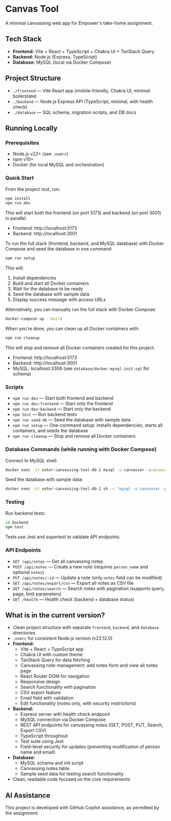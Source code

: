 # Canvas Tool

A minimal canvassing web app for Empower's take-home assignment.

## Tech Stack
- **Frontend:** Vite + React + TypeScript + Chakra UI + TanStack Query
- **Backend:** Node.js (Express, TypeScript)
- **Database:** MySQL (local via Docker Compose)

## Project Structure
- `./frontend` — Vite React app (mobile-friendly, Chakra UI, minimal boilerplate)
- `./backend` — Node.js Express API (TypeScript, minimal, with health check)
- `./database` — SQL schema, migration scripts, and DB docs

## Running Locally

### Prerequisites
- Node.js v22+ (see `.nvmrc`)
- npm v10+
- Docker (for local MySQL and orchestration)

### Quick Start
From the project root, run:

```bash
npm install
npm run dev
```

This will start both the frontend (on port 5173) and backend (on port 3001) in parallel.

- Frontend: http://localhost:5173
- Backend: http://localhost:3001

To run the full stack (frontend, backend, and MySQL database) with Docker Compose and seed the database in one command:

```bash
npm run setup
```

This will:
1. Install dependencies
2. Build and start all Docker containers
3. Wait for the database to be ready
4. Seed the database with sample data
5. Display success message with access URLs

Alternatively, you can manually run the full stack with Docker Compose:

```bash
docker-compose up --build
```

When you're done, you can clean up all Docker containers with:

```bash
npm run cleanup
```

This will stop and remove all Docker containers created for this project.

- Frontend: http://localhost:5173
- Backend: http://localhost:3001
- MySQL: localhost:3306 (see `database/docker-mysql-init.sql` for schema)

### Scripts
- `npm run dev` — Start both frontend and backend
- `npm run dev:frontend` — Start only the frontend
- `npm run dev:backend` — Start only the backend
- `npm test` — Run backend tests
- `npm run seed-db` — Seed the database with sample data
- `npm run setup` — One-command setup: installs dependencies, starts all containers, and seeds the database
- `npm run cleanup` — Stop and remove all Docker containers

### Database Commands (while running with Docker Compose)

Connect to MySQL shell:
```bash
docker exec -it voter-canvassing-tool-db-1 mysql -u canvasser -pcanvasserpass canvassing
```

Seed the database with sample data:
```bash
docker exec -it voter-canvassing-tool-db-1 sh -c "mysql -u canvasser -pcanvasserpass canvassing < /docker-entrypoint-initdb.d/seed.sql"
```

### Testing

Run backend tests:
```bash
cd backend
npm test
```

Tests use Jest and supertest to validate API endpoints.

### API Endpoints
- `GET /api/notes` — Get all canvassing notes
- `POST /api/notes` — Create a new note (requires `person_name` and optional `notes`)
- `PUT /api/notes/:id` — Update a note (only `notes` field can be modified)
- `GET /api/notes/export/csv` — Export all notes as CSV file
- `GET /api/notes/search` — Search notes with pagination (supports query, page, limit parameters)
- `GET /health` — Health check (backend + database status)

## What is in the current version?
- Clean project structure with separate `frontend`, `backend`, and `database` directories
- `.nvmrc` for consistent Node.js version (v22.12.0)
- **Frontend:**
  - Vite + React + TypeScript app
  - Chakra UI with custom theme
  - TanStack Query for data fetching
  - Canvassing note management: add notes form and view all notes page
  - React Router DOM for navigation
  - Responsive design
  - Search functionality with pagination
  - CSV export feature
  - Email field with validation
  - Edit functionality (notes only, with security restrictions)
- **Backend:**
  - Express server with health check endpoint
  - MySQL connection via Docker Compose
  - REST API endpoints for canvassing notes (GET, POST, PUT, Search, Export CSV)
  - TypeScript throughout
  - Test suite using Jest
  - Field-level security for updates (preventing modification of person name and email)
- **Database:**
  - MySQL schema and init script
  - Canvassing notes table
  - Sample seed data for testing search functionality
- Clean, readable code focused on the core requirements

## AI Assistance
This project is developed with GitHub Copilot assistance, as permitted by the assignment.
